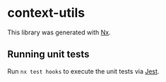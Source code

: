 # context-utils

This library was generated with [Nx](https://nx.dev).

## Running unit tests

Run `nx test hooks` to execute the unit tests via [Jest](https://jestjs.io).
